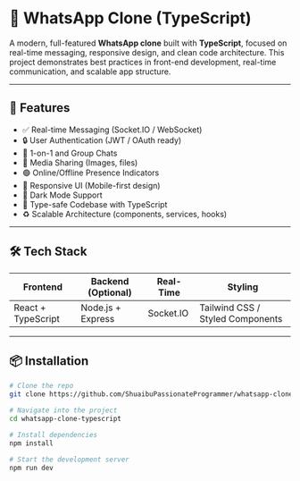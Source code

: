 # 📱 WhatsApp Clone (TypeScript)

A modern, full-featured **WhatsApp clone** built with **TypeScript**, focused on real-time messaging, responsive design, and clean code architecture. This project demonstrates best practices in front-end development, real-time communication, and scalable app structure.

---

## 🚀 Features

- ✅ Real-time Messaging (Socket.IO / WebSocket)
- 🔒 User Authentication (JWT / OAuth ready)
- 💬 1-on-1 and Group Chats
- 📸 Media Sharing (Images, files)
- 🟢 Online/Offline Presence Indicators
- 📱 Responsive UI (Mobile-first design)
- 🌙 Dark Mode Support
- 🧼 Type-safe Codebase with TypeScript
- ♻️ Scalable Architecture (components, services, hooks)

---

## 🛠️ Tech Stack

| Frontend              | Backend (Optional) | Real-Time | Styling                     |
|-----------------------|--------------------|-----------|-----------------------------|
| React + TypeScript    | Node.js + Express  | Socket.IO | Tailwind CSS / Styled Components |


---

## 📦 Installation

```bash
# Clone the repo
git clone https://github.com/ShuaibuPassionateProgrammer/whatsapp-clone-ts.git

# Navigate into the project
cd whatsapp-clone-typescript

# Install dependencies
npm install

# Start the development server
npm run dev
